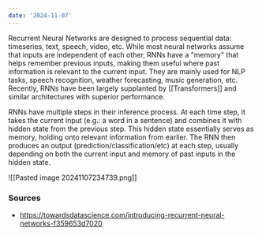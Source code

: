 ```yaml
---
date: '2024-11-07'
---
```


Recurrent Neural Networks are designed to process sequential data: timeseries, text, speech, video, etc. While most neural networks assume that inputs are independent of each other, RNNs have a "memory" that helps remember previous inputs, making them useful where past information is relevant to the current input. They are mainly used for NLP tasks, speech recognition, weather forecasting, music generation, etc. Recently, RNNs have been largely supplanted by [[Transformers]] and similar architectures with superior performance.

RNNs have multiple steps in their inference process. At each time step, it takes the current input (e.g.: a word in a sentence) and combines it with hidden state from the previous step. This hidden state essentially serves as memory, holding onto relevant information from earlier. The RNN then produces an output (prediction/classification/etc) at each step, usually depending on both the current input and memory of past inputs in the hidden state.

![[Pasted image 20241107234739.png]]
### Sources
- https://towardsdatascience.com/introducing-recurrent-neural-networks-f359653d7020